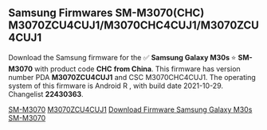 <h2>Samsung Firmwares SM-M3070(CHC) M3070ZCU4CUJ1/M3070CHC4CUJ1/M3070ZCU4CUJ1</h2>
Download the Samsung firmware for the ✅ <strong>Samsung Galaxy M30s </strong> ⭐ <strong>SM-M3070</strong> with product code <strong>CHC</strong> <strong> from China</strong>. This firmware has version number PDA <strong>M3070ZCU4CUJ1</strong> and CSC M3070CHC4CUJ1. The operating system of this firmware is Android R , with build date 2021-10-29. Changelist <strong>22430363</strong>.


[SM-M3070](https://samfirm.shop/samsung/model/SM-M3070)
[M3070ZCU4CUJ1](https://samfirm.shop/samsung/pda/M3070ZCU4CUJ1)
[Download Firmware Samsung Galaxy M30s SM-M3070](https://samfirm.shop/samsung/firmware/469546)
